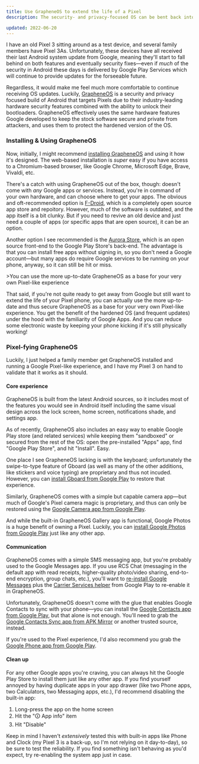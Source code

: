 ```yaml
---
title: Use GrapheneOS to extend the life of a Pixel
description: The security- and privacy-focused OS can be bent back into a Pixel experience

updated: 2022-06-20
---
```


I have an old Pixel 3 sitting around as a test device, and several family members have Pixel 3As. Unfortunately, these devices have all received their last Android system update from Google, meaning they'll start to fall behind on both features and eventually security fixes—even if _much_ of the security in Android these days is delivered by Google Play Services which will continue to provide updates for the forseeable future.

Regardless, it would make me feel much more comfortable to continue receiving OS updates. Luckily, [GrapheneOS](https://grapheneos.org/) is a security and privacy focused build of Android that targets Pixels due to their industry-leading hardware security features combined with the ability to unlock their bootloaders. GrapheneOS effectively uses the same hardware features Google developed to keep the stock software secure and private from attackers, and uses them to protect the hardened version of the OS.

### Installing & Using GrapheneOS

Now, initially, I might recommend [installing GrapheneOS](https://grapheneos.org/install/web) and using it how it's designed. The web-based installation is _super_ easy if you have access to a Chromium-based browser, like Google Chrome, Microsoft Edge, Brave, Vivaldi, etc.

There's a catch with using GrapheneOS out of the box, though: doesn't come with _any_ Google apps or services. Instead, you're in command of your own hardware, and can choose where to get your apps. The obvious and oft-recommended option is [F-Droid](https://f-droid.org/), which is a completely open source app store and repoitory. However, much of the software is outdated, and the app itself is a bit clunky. But if you need to revive an old device and just need a couple of apps (or specific apps that are open source), it can be an option.

Another option I see recommended is the [Aurora Store](https://auroraoss.com/), which is an open source front-end to the Google Play Store's back-end. The advantage is that you can install free apps without signing in, so you don't need a Google account—but many apps do require Google services to be running on your phone, anyway, so it can still be hit or miss.

<aside markdown="1">
>You can use the more up-to-date GrapheneOS as a base for your very own Pixel-like experience
</aside>

That said, if you're not quite ready to get away from Google but still want to extend the life of your Pixel phone, you can actually use the more up-to-date and thus secure GrapheneOS as a base for your very own Pixel-like experience. You get the benefit of the hardened OS (and frequent updates) under the hood with the familiarity of Google Apps. And you can reduce some electronic waste by keeping your phone kicking if it's still physically working!

### Pixel-fying GrapheneOS

Luckily, I just helped a family member get GrapheneOS installed and running a Google Pixel-like experience, and I have my Pixel 3 on hand to validate that it works as it should.

#### Core experience

GrapheneOS is built from the latest Android sources, so it includes most of the features you would see in Android itself including the same visual design across the lock screen, home screen, notifications shade, and settings app.

As of recently, GrapheneOS also includes an easy way to enable Google Play store (and related services) while keeping them "sandboxed" or secured from the rest of the OS: open the pre-installed "Apps" app, find "Google Play Store", and hit "Install". Easy.

One place I see GrapheneOS lacking is with the keyboard; unfortunately the swipe-to-type feature of Gboard (as well as many of the other additions, like stickers and voice typing) are proprietary and thus not incuded. However, you can [install Gboard from Google Play](https://play.google.com/store/apps/details?id=com.google.android.inputmethod.latin) to restore that experience.

Similarly, GrapheneOS comes with a simple but capable camera app—but much of Google's Pixel camera magic is proprietary, and thus can only be restored using the [Google Camera app from Google Play](https://play.google.com/store/apps/details?id=com.google.android.GoogleCamera).

And while the built-in GrapheneOS Gallery app is functional, Google Photos is a huge benefit of owning a Pixel. Luckily, you can [install Google Photos from Google Play](https://play.google.com/store/apps/details?id=com.google.android.apps.photos) just like any other app.

#### Communication

GrapheneOS comes with a simple SMS messaging app, but you're probably used to the Google Messages app. If you use RCS Chat (messaging in the default app with read receipts, higher-quality photo/video sharing, end-to-end encryption, group chats, etc.), you'll want to [re-install Google Messages](https://play.google.com/store/apps/details?id=com.google.android.apps.messaging) plus the [Carrier Services helper](https://play.google.com/store/apps/details?id=com.google.android.ims) from Google Play to re-enable it in GrapheneOS.

Unfortunately, GrapheneOS doesn't come with the glue that enables Google Contacts to sync with your phone—you can install the [Google Contacts app from Google Play](https://play.google.com/store/apps/details?id=com.google.android.contacts), but that alone is not enough. You'll need to grab the [Google Contacts Sync app from APK Mirror](https://www.apkmirror.com/apk/google-inc/google-contacts-sync/) or another trusted source, instead.

If you're used to the Pixel experience, I'd also recommend you grab the [Google Phone app from Google Play](https://play.google.com/store/apps/details?id=com.google.android.dialer).

#### Clean up

For any other Google apps you're craving, you can always hit the Google Play Store to install them just like any other app. If you find yourself annoyed by having duplicate apps in your app drawer (like two Phone apps, two Calculators, two Messaging apps, etc.), I'd recommend disabling the built-in app:

1. Long-press the app on the home screen
2. Hit the "🛈 App info" item
3. Hit "Disable"

Keep in mind I haven't _extensively_ tested this with built-in apps like Phone and Clock (my Pixel 3 is a back-up, so I'm not relying on it day-to-day), so be sure to test the reliability. If you find something isn't behaving as you'd expect, try re-enabling the system app just in case.
